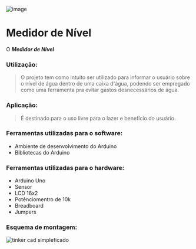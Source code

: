 ![image](https://user-images.githubusercontent.com/88898006/183535455-2098fb54-5a31-4407-9e55-6ef89b8eb1bc.png)

# Medidor de Nível
O ***Medidor de Nível*** 

### Utilização:
> O projeto tem como intuito ser utilizado para informar o usuário sobre o nível de água dentro de uma caixa d'água, podendo ser empregado como uma ferramenta pra evitar gastos desnecessários de água.
### Aplicação:
> É destinado para o uso livre para o lazer e benefício do usuário.
### Ferramentas utilizadas para o software:
- Ambiente de desenvolvimento do Arduino
- Bibliotecas do Arduino
### Ferramentas utilizadas para o hardware:
- Arduino Uno
- Sensor
- LCD 16x2
- Potênciomentro de 10k
- Breadboard
- Jumpers
### Esquema de montagem:
![tinker cad simpleficado](https://user-images.githubusercontent.com/98185406/183536736-d8cbc30b-3e6d-495f-8d8d-b0046bda7f80.PNG)
